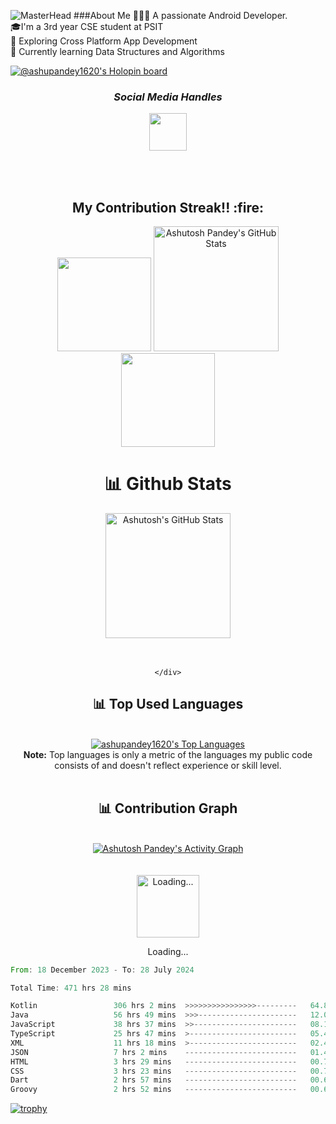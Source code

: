 
![MasterHead](https://1.bp.blogspot.com/-7A4WynwLsMw/XbBpCXG8fHI/AAAAAAAAMt4/uOa1bpLskYgrwGbllhSu2SDj_Mig8SXJQCLcBGAsYHQ/s1600/2000_600px.gif)
###About Me
👨🏽‍💻 A passionate Android Developer.<br> 🎓I'm a 3rd year CSE student at PSIT<br>🎨 Exploring Cross Platform App Development<br>🌱 Currently learning Data Structures and Algorithms<br>

[![@ashupandey1620's Holopin board](https://holopin.me/ashupandey1620)](https://holopin.io/@ashupandey1620)

<h3 align='center'><i> Social Media Handles</i></h3>
<p align='center'>
<table width="122" align='center'>
<tr>
 <a href="https://www.linkedin.com/in/ashupandey1620"><img src="https://cdn-icons-png.flaticon.com/512/1409/1409945.png" width="60"></a>
</tr>
</table>
</p>

 <br>
 <h2 align="center">My Contribution Streak!! :fire:</h2>

<p align="center">
   <a>
    <img height="150" width="150" src="https://user-images.githubusercontent.com/85965606/194883377-48faf476-56b7-4550-8574-844f2ca8baca.png">
    <a href="https://github.com/ashupandey1620">
        <img src="https://github-readme-streak-stats.herokuapp.com/?user=ashupandey1620&theme=blue-green" title="Ashutosh Pandey's GitHub Stats" height="200"/></a>
   <img height="150" width="150" src="https://user-images.githubusercontent.com/85965606/194883387-b4d3b9f8-d432-4b77-8aab-77c6ed120e31.png">
  
   </a>
</p>



<div>
    <div align="center">
        <h1>📊 Github Stats </h1>
     <a href="https://github.com/ashupandey1620">
        <img src="https://github-readme-stats.vercel.app/api?username=ashupandey1620&theme=blue-green&count_private=true&show_icons=true" title="Ashutosh's GitHub Stats" height="200"/></a>
        <br>
        <br>
     <br>

     
    </div>
</div>

<div align="center">
    <h2>📊 Top Used Languages </h2>
    <br><a href="https://github.com/ashupandey1620"><img alt="ashupandey1620's Top Languages" src="https://github-readme-stats.vercel.app/api/top-langs/?username=ashupandey1620&langs_count=8&layout=compact&theme=blue-green&hide_border=true&bg_color=040f0f&title_color=2f97c1&icon_color=F8D866" title="ashupandey1620's Top Languages"/></a><br>
    <b>Note:</b> Top languages is only a metric of the languages my public code consists of and doesn't reflect experience or skill level.
    <br><br>
</div>

<div align="center">
    <h2>📊 Contribution Graph </h2>
    <br><a href="https://github.com/ashupandey1620"><img alt="Ashutosh Pandey's Activity Graph" src="https://ghactivity.mrayush.me/graph?username=ashupandey1620&bg_color=1F222E&color=F8D866&line=F85D7F&point=FFFFFF&hide_border=true" title="Contribution Graph"/></a>
</div>
<br><br>
<div>
    <div align="center">
        <a href="https://www.google.com/search?q=How+to+make+my+Internet+Connection+faster+%3F" target="_blank"><img src="https://cdn.mrayush.me/img/Github-Readme/GitHub.gif" title="Loading..." height="100"/></a>
        <p>Loading...</p>
    </div>
</div>


 <!--START_SECTION:waka-->

```rust
From: 18 December 2023 - To: 28 July 2024

Total Time: 471 hrs 28 mins

Kotlin                 306 hrs 2 mins  >>>>>>>>>>>>>>>>---------   64.84 %
Java                   56 hrs 49 mins  >>>----------------------   12.04 %
JavaScript             38 hrs 37 mins  >>-----------------------   08.18 %
TypeScript             25 hrs 47 mins  >------------------------   05.46 %
XML                    11 hrs 18 mins  >------------------------   02.40 %
JSON                   7 hrs 2 mins    -------------------------   01.49 %
HTML                   3 hrs 29 mins   -------------------------   00.74 %
CSS                    3 hrs 23 mins   -------------------------   00.72 %
Dart                   2 hrs 57 mins   -------------------------   00.63 %
Groovy                 2 hrs 52 mins   -------------------------   00.61 %
```

<!--END_SECTION:waka-->


[![trophy](https://github-profile-trophy.vercel.app/?username=ashupandey1620&theme=onedark)](https://github.com/ryo-ma/github-profile-trophy)

